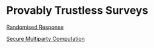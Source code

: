 # Provably Trustless Surveys


[Randomised Response](https://tomson.shinyapps.io/demo_poly/)

[Secure Multiparty Computation](https://tomson.shinyapps.io/demo_poly/)